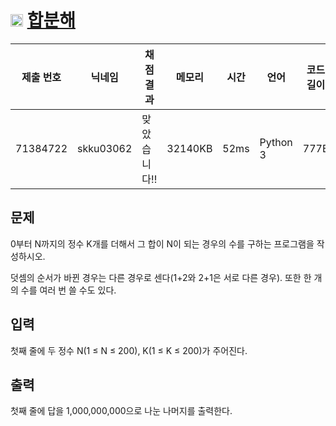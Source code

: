 # <img width="20px"  src="https://d2gd6pc034wcta.cloudfront.net/tier/11.svg" class="solvedac-tier"> [합분해](https://www.acmicpc.net/problem/2225) 

| 제출 번호 | 닉네임 | 채점 결과 | 메모리 | 시간 | 언어 | 코드 길이 |
|---|---|---|---|---|---|---|
|71384722|skku03062|맞았습니다!! |32140KB|52ms|Python 3|777B|

## 문제
<p>0부터 N까지의 정수 K개를 더해서 그 합이 N이 되는 경우의 수를 구하는 프로그램을 작성하시오.</p>

<p>덧셈의 순서가 바뀐 경우는 다른 경우로 센다(1+2와 2+1은 서로 다른 경우). 또한 한 개의 수를 여러 번 쓸 수도 있다.</p>

## 입력
<p>첫째 줄에 두 정수 N(1 ≤ N ≤ 200), K(1 ≤ K ≤ 200)가 주어진다.</p>

## 출력
<p>첫째 줄에 답을 1,000,000,000으로 나눈 나머지를 출력한다.</p>

